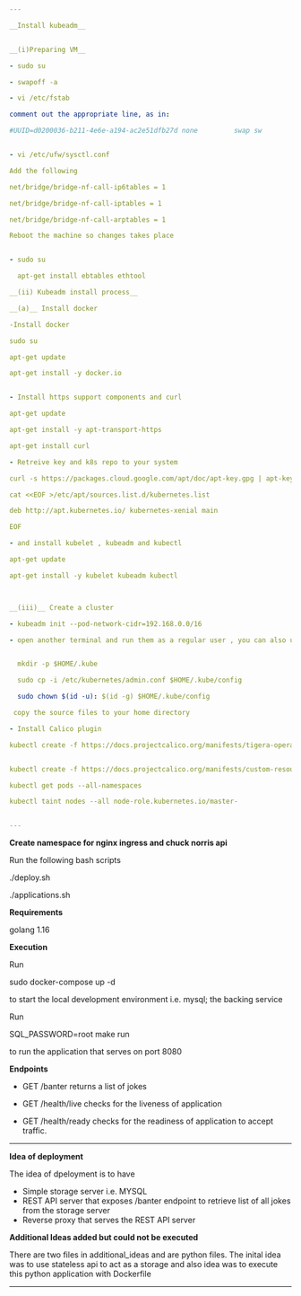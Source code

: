```yaml
---

__Install kubeadm__


__(i)Preparing VM__

- sudo su

- swapoff -a

- vi /etc/fstab

comment out the appropriate line, as in:

#UUID=d0200036-b211-4e6e-a194-ac2e51dfb27d none         swap sw           0    0


- vi /etc/ufw/sysctl.conf

Add the following

net/bridge/bridge-nf-call-ip6tables = 1

net/bridge/bridge-nf-call-iptables = 1

net/bridge/bridge-nf-call-arptables = 1

Reboot the machine so changes takes place


- sudo su

  apt-get install ebtables ethtool

__(ii) Kubeadm install process__

__(a)__ Install docker

-Install docker 

sudo su

apt-get update

apt-get install -y docker.io


- Install https support components and curl

apt-get update 

apt-get install -y apt-transport-https

apt-get install curl

- Retreive key and k8s repo to your system

curl -s https://packages.cloud.google.com/apt/doc/apt-key.gpg | apt-key add -

cat <<EOF >/etc/apt/sources.list.d/kubernetes.list

deb http://apt.kubernetes.io/ kubernetes-xenial main

EOF

- and install kubelet , kubeadm and kubectl

apt-get update

apt-get install -y kubelet kubeadm kubectl



__(iii)__ Create a cluster

- kubeadm init --pod-network-cidr=192.168.0.0/16

- open another terminal and run them as a regular user , you can also use sudo su 


  mkdir -p $HOME/.kube

  sudo cp -i /etc/kubernetes/admin.conf $HOME/.kube/config

  sudo chown $(id -u): $(id -g) $HOME/.kube/config

 copy the source files to your home directory

- Install Calico plugin 

kubectl create -f https://docs.projectcalico.org/manifests/tigera-operator.yaml


kubectl create -f https://docs.projectcalico.org/manifests/custom-resources.yaml

kubectl get pods --all-namespaces

kubectl taint nodes --all node-role.kubernetes.io/master-


---
```



__Create namespace for nginx ingress and chuck norris api__

Run the following bash scripts
 
./deploy.sh

./applications.sh





__Requirements__

golang 1.16



__Execution__

Run 

sudo docker-compose up -d 

to start the local development environment i.e. mysql; the backing service


Run 

SQL_PASSWORD=root make run 

to run the application that serves on port 8080

__Endpoints__

- GET /banter returns a list of jokes

- GET /health/live checks for the liveness of application

- GET /health/ready checks for the readiness of application to accept traffic. 

---

__Idea of deployment__

The idea of dpeloyment is to have 
- Simple storage server i.e. MYSQL
- REST API server that exposes /banter endpoint to retrieve list of all jokes from the storage server
- Reverse proxy that serves the REST API server



__Additional Ideas added but could not be executed__

There are two files in additional_ideas and are python files. The inital idea was to use stateless api to act as a storage and also idea was to execute this python application with Dockerfile

---
